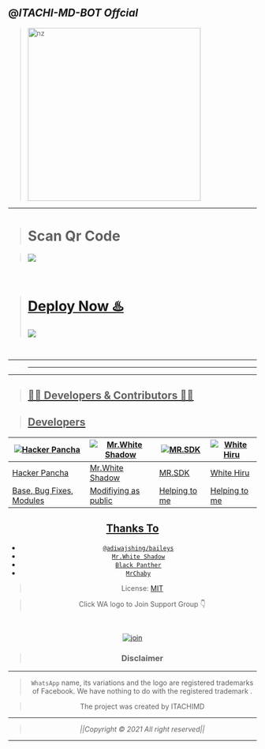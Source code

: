 ## @_ITACHI-MD-BOT Offcial_


> <img src="https://bbts1.azureedge.net/images/p/full/2022/06/7de035b8-45a7-4a3c-88ee-98b6ec8487fe.jpg" alt="nz" width="350"/>
</p>


----


> <b><h1>Scan Qr Code</b></h1>
 

> <a href="https://replit.com/@virusfucker/Jessi-Bot-Multi-Device-Qr?v=1outputonly=1&lite=1#index.js"><img src="/PicsArt_22-04-16_22-52-38-348.png">
<br>



> <b><h1>Deploy Now ♨️</b></h1>
   <a href="https://heroku.com/deploy"><img src="/PicsArt_22-04-15_12-59-28-786.png">
<br>

----

>----
----



> ## 👨‍💻 Developers & Contributors 👨‍💻

> ## Developers
  <div align="center">
    
  [![Hacker Pancha](https://github.com/HackerPancha.png?size=100)](https://github.com/HackerPancha) |  [![Mr.White Shadow](https://github.com/whiteshadowofficial.png?size=100)](https://github.com/ITACHIMD/ITACHI-MD-BOT) | [![MR.SDK](https://github.com/sdkoffcial72.png?size=100)](https://github.com/sdkoffcial72) | [![White Hiru](https://github.com/WhiteHiru.png?size=100)](https://github.com/WhiteHiru)
----|----|----|----
[Hacker Pancha](https://github.com/HackerPancha)  | [Mr.White Shadow](https://github.com/ITACHIMD/ITACHI-MD-BOT) | [MR.SDK](https://github.com/sdkoffcial72) | [White Hiru](https://github.com/WhiteHiru)
Base, Bug Fixes, Modules | Modifiying  as   public | Helping to me | Helping to me



## Thanks To
* [`@adiwajshing/baileys`](https://github.com/adiwajshing/baileys)
* [`Mr.White Shadow`](https://github.com/whiteshadowofficial)
* [`Black Panther`](github.com/blackpantherofc)
* [`MrChaby`](github.com/MrChaby)





> License: [MIT](https://github.com/ITACHIMD/ITACHI-MD-BOT/LICENSE)

> Click WA logo to Join Support Group 👇
<br>

  [![join](https://github.com/Alien-alfa/PublicBot/blob/main/wlogo.svg.png)](https://chat.whatsapp.com/IXzYnsbqxXnKwmZaDzBVXD)

  <div align="center">


> ### Disclaimer
----

>`WhatsApp` name, its variations and the logo are registered trademarks of Facebook. We have nothing to do with the registered trademark
.

> The project was created by ITACHIMD 

____________________________________________

> *||Copyright © 2021 All right reserved||*

____________________________________________

